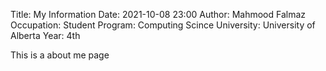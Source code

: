 Title: My Information 
Date: 2021-10-08 23:00
Author: Mahmood Falmaz 
Occupation: Student 
Program: Computing Scince 
University: University of Alberta
Year: 4th 

This is a about me page